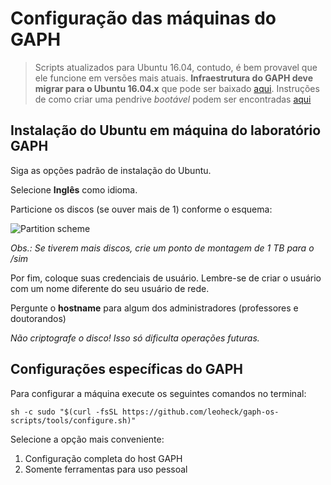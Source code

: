 

# Configuração das máquinas do GAPH

> Scripts atualizados para Ubuntu 16.04, contudo, é bem provavel que ele funcione em versões mais atuais. **Infraestrutura do GAPH deve migrar para o Ubuntu 16.04.x** que pode ser baixado [aqui](http://www.ubuntu.com/download/desktop). Instruções de como criar uma pendrive *bootável* podem ser encontradas [aqui](http://www.ubuntu.com/download/desktop/create-a-usb-stick-on-ubuntu)


## Instalação do Ubuntu em máquina do laboratório GAPH

Siga as opções padrão de instalação do Ubuntu.

Selecione **Inglês** como idioma.

Particione os discos (se ouver mais de 1) conforme o esquema:

![Partition scheme](https://rawgit.com/leoheck/gaph-os-scripts/master/doc/figs/partitions.svg)

*Obs.: Se tiverem mais discos, crie um ponto de montagem de 1 TB para o /sim*

Por fim, coloque suas credenciais de usuário. Lembre-se de criar o usuário com um nome diferente do seu usuário de rede.

Pergunte o **hostname** para algum dos administradores (professores e doutorandos)

_Não criptografe o disco! Isso só dificulta operações futuras._


## Configurações específicas do GAPH

Para configurar a máquina execute os seguintes comandos no terminal:

```
sh -c sudo "$(curl -fsSL https://github.com/leoheck/gaph-os-scripts/tools/configure.sh)"
```

Selecione a opção mais conveniente:

1. Configuração completa do host GAPH
2. Somente ferramentas para uso pessoal


<!-- ```bash
wget https://github.com/leoheck/gaph-os-scripts/archive/master.zip
unzip master.zip
cd gaph-os-scripts-master
sudo ./config-gaph-host.sh
```
 -->